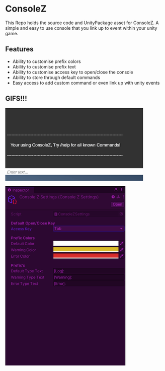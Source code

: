 # ConsoleZ

This Repo holds the source code and UnityPackage asset for ConsoleZ. A simple and easy to use console that you link up to event within your unity game. 

## Features

* Ability to customise prefix colors
* Ability to customise prefix text
* Ability to customise access key to open/close the console
* Ability to store through default commands
* Easy access to add custom command or even link up with unity events

## GIFS!!!

![Type directly to the console](ConsoleZ.gif)


![Customise Prefix Colors, Text & Access key](ConsoleZ2.gif)
